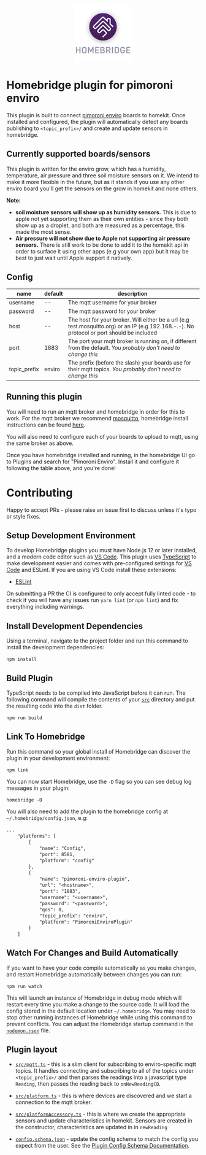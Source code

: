 
<p align="center">

<img src="https://github.com/homebridge/branding/raw/master/logos/homebridge-wordmark-logo-vertical.png" width="150">

</p>


# Homebridge plugin for pimoroni enviro

This plugin is built to connect [pimoroni enviro](https://github.com/pimoroni/enviro) boards to homekit. Once installed and configured, the plugin will automatically detect any boards publishing to `<topic_prefix>/` and create and update sensors in homebridge. 

## Currently supported boards/sensors

This plugin is written for the enviro grow, which has a humidity, temperature, air pressure and three soil moisture sensors on it. We intend to make it more flexible in the future, but as it stands if you use any other enviro board you'll get the sensors on the grow in homekit and none others.

**Note:** 
- **soil moisture sensors will show up as humidity sensors.** This is due to apple not yet supporting them as their own entities - since they both show up as a droplet, and both are measured as a percentage, this made the most sense. 
- **Air pressure will not show due to Apple not supporting air pressure sensors.** There is still work to be done to add it to the homekit api in order to surface it using other apps (e.g your own app) but it may be best to just wait until Apple support it natively.

## Config

| name  | default  | description  |
|---|---|---|
| username  | --  | The mqtt username for your broker  |
| password  | --  | The mqtt password for your broker  |
| host  |  -- | The host for your broker. Will either be a url (e.g test.mosquitto.org) or an IP (e.g 192.168.-.-). No protocol or port should be included |
| port  | 1883 | The port your mqtt broker is running on, if different from the default. *You probably don't need to change this*  |
| topic_prefix  | enviro | The prefix (before the slash) your boards use for their mqtt topics. *You probably don't need to change this*  |



## Running this plugin
You will need to run an mqtt broker and homebridge in order for this to work. For the mqtt broker we recommend [mosquitto](https://mosquitto.org), homebridge install instructions can be found [here](https://homebridge.io).

You will also need to configure each of your boards to upload to mqtt, using the same broker as above.

Once you have homebridge installed and running, in the homebridge UI go to Plugins and search for "Pimoroni Enviro". Install it and configure it following the table above, and you're done!

# Contributing

Happy to accept PRs - please raise an issue first to discuss unless it's typo or style fixes. 
## Setup Development Environment

To develop Homebridge plugins you must have Node.js 12 or later installed, and a modern code editor such as [VS Code](https://code.visualstudio.com/). This plugin uses [TypeScript](https://www.typescriptlang.org/) to make development easier and comes with pre-configured settings for [VS Code](https://code.visualstudio.com/) and ESLint. If you are using VS Code install these extensions:

* [ESLint](https://marketplace.visualstudio.com/items?itemName=dbaeumer.vscode-eslint)

On submitting a PR the CI is configured to only accept fully linted code - to check if you will have any issues run `yarn lint` (or `npm lint`) and fix everything including warnings.

## Install Development Dependencies

Using a terminal, navigate to the project folder and run this command to install the development dependencies:

```
npm install
```

## Build Plugin

TypeScript needs to be compiled into JavaScript before it can run. The following command will compile the contents of your [`src`](./src) directory and put the resulting code into the `dist` folder.

```
npm run build
```

## Link To Homebridge

Run this command so your global install of Homebridge can discover the plugin in your development environment:

```
npm link
```

You can now start Homebridge, use the `-D` flag so you can see debug log messages in your plugin:

```
homebridge -D
```

You will also need to add the plugin to the homebridge config at `~/.homebridge/config.json`, e.g:
```
...
    "platforms": [
        {
            "name": "Config",
            "port": 8581,
            "platform": "config"
        },
        {
            "name": "pimoroni-enviro-plugin",
            "url": "<hostname>",
            "port": "1883",
            "username": "<username>",
            "password": "<password>",
            "qos": 0,
            "topic_prefix": "enviro",
            "platform": "PimoroniEnviroPlugin"
        }
    ]
```
## Watch For Changes and Build Automatically

If you want to have your code compile automatically as you make changes, and restart Homebridge automatically between changes you can run:

```
npm run watch
```

This will launch an instance of Homebridge in debug mode which will restart every time you make a change to the source code. It will load the config stored in the default location under `~/.homebridge`. You may need to stop other running instances of Homebridge while using this command to prevent conflicts. You can adjust the Homebridge startup command in the [`nodemon.json`](./nodemon.json) file.

## Plugin layout

* [`src/mqtt.ts`](./src/mqtt.ts) - this is a slim client for subscribing to enviro-specific mqtt topics. It handles connecting and subscribing to all of the topics under `<topic_prefix>/` and then parses the readings into a javascript type `Reading`, then passes the reading back to `onNewReadingCB`.

* [`src/platform.ts`](./src/platform.ts) - this is where devices are discovered and we start a connection to the mqtt broker.

* [`src/platformAccessory.ts`](./src/platformAccessory.ts) - this is where we create the appropriate sensors and update characteristics in homekit. Sensors are created in the constructor, characteristics are updated in in `newReading`

* [`config.schema.json`](./config.schema.json) - update the config schema to match the config you expect from the user. See the [Plugin Config Schema Documentation](https://developers.homebridge.io/#/config-schema).